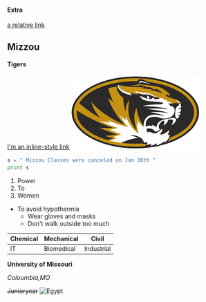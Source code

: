 #### Extra
[a relative link](README.md)
## Mizzou
#### Tigers
[I'm an inline-style link](https://www.google.com "Google's Homepage")
![](Mizzou.png)
```python
s = " Mizzou Classes were canceled on Jan 30th "
print s
```
1. Power
2. To
3. Women
* To avoid hypothermia 
  * Wear gloves and masks
  * Don't walk outside too much

| Chemical | Mechanical | Civil |
| ---------|------------|--------|
| IT       | Biomedical | Industrial |
 
**University of Missouri**

*Coloumbia,MO*

~~Junioryear~~
![Egypt](https://i.gocollette.com/img/tours/africa/treasures-of-egypt/treasures-of-egypt_125801595_carousel1.jpg)





